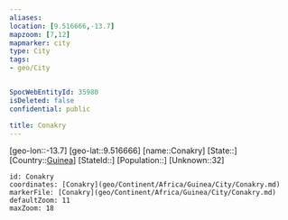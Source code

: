 ```yaml
---
aliases: 
location: [9.516666,-13.7]
mapzoom: [7,12] 
mapmarker: city 
type: City
tags:
- geo/City


SpocWebEntityId: 35980
isDeleted: false
confidential: public

title: Conakry
---
```

[geo-lon::-13.7]
[geo-lat::9.516666]
[name::Conakry]
[State::]
[Country::[Guinea](geo/Continent/Africa/Guinea.md)]
[StateId::]
[Population::]
[Unknown::32]


```leaflet
id: Conakry
coordinates: [Conakry](geo/Continent/Africa/Guinea/City/Conakry.md)
markerFile: [Conakry](geo/Continent/Africa/Guinea/City/Conakry.md)
defaultZoom: 11 
maxZoom: 18
```


